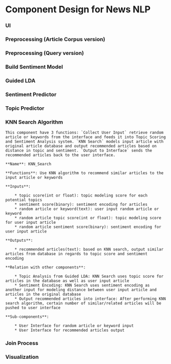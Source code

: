 # Component Design for News NLP

### UI

### Preprocessing (Article Corpus version)

### Preprocessing (Query version)

### Build Sentiment Model

### Guided LDA

### Sentiment Predictor

### Topic Predictor

### KNN Search Algorithm

	This component have 3 functions: `Collect User Input` retrieve random article or keywords from the interface and feeds it into Topic Scoring and Sentiment Analysis system. `KNN Search` models input article with original article database and output recommended articles based on distance in topic and sentiment. `Output to Interface` sends the recommended articles back to the user interface.

	**Name**: KNN_Search

	**Functions**: Use KNN algorithm to recommend similar articles to the input article or keywords

	**Inputs**: 

		* topic score(int or float): topic modeling score for each potential topics
		* sentiment score(binary): sentiment encoding for articles
		* random article or keyword(text): user input random article or keyword
		* random article topic score(int or float): topic modeling score for user input article
		* random article sentiment score(binary): sentiment encoding for user input article

	**Outputs**:

		* recommended articles(text): based on KNN search, output similar articles from database in regards to topic score and sentiment encoding

	**Relation with other components**:

		* Topic Analysis from Guided LDA: KNN Search uses topic score for articles in the database as well as user input article
		* Sentiment Encoding: KNN Search uses sentiment encoding as another input for modeling distance between user input article and articles in the original database
		* Output recommended articles into interface: After performing KNN search algorithm, certain number of similar/related articles will be pushed to user interface

	**Sub-components**:

		* User Interface for random article or keyword input
		* User Interface for recommended articles output


### Join Process

### Visualization

